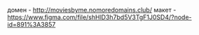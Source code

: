 домен - http://moviesbyme.nomoredomains.club/
макет - https://www.figma.com/file/shHlD3h7bd5V3TgF1J0SD4/?node-id=891%3A3857